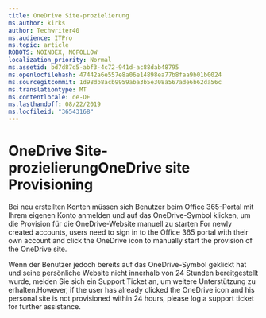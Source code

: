 ```yaml
---
title: OneDrive Site-prozielierung
ms.author: kirks
author: Techwriter40
ms.audience: ITPro
ms.topic: article
ROBOTS: NOINDEX, NOFOLLOW
localization_priority: Normal
ms.assetid: bd7d87d5-abf3-4c72-941d-ac88dab48795
ms.openlocfilehash: 47442a6e557e8a06e14898ea77b8faa9b01b0024
ms.sourcegitcommit: 1d98db8acb9959aba3b5e308a567ade6b62da56c
ms.translationtype: MT
ms.contentlocale: de-DE
ms.lasthandoff: 08/22/2019
ms.locfileid: "36543168"
---
```

# <a name="onedrive-site-provisioning"></a><span data-ttu-id="3ef78-102">OneDrive Site-prozielierung</span><span class="sxs-lookup"><span data-stu-id="3ef78-102">OneDrive site Provisioning</span></span>

<span data-ttu-id="3ef78-103">Bei neu erstellten Konten müssen sich Benutzer beim Office 365-Portal mit Ihrem eigenen Konto anmelden und auf das OneDrive-Symbol klicken, um die Provision für die OneDrive-Website manuell zu starten.</span><span class="sxs-lookup"><span data-stu-id="3ef78-103">For newly created accounts, users need to sign in to the Office 365 portal with their own account and click the OneDrive icon to manually start the provision of the OneDrive site.</span></span>

<span data-ttu-id="3ef78-104">Wenn der Benutzer jedoch bereits auf das OneDrive-Symbol geklickt hat und seine persönliche Website nicht innerhalb von 24 Stunden bereitgestellt wurde, melden Sie sich ein Support Ticket an, um weitere Unterstützung zu erhalten.</span><span class="sxs-lookup"><span data-stu-id="3ef78-104">However, if the user has already clicked the OneDrive icon and his personal site is not provisioned within 24 hours, please log a support ticket for further assistance.</span></span>

